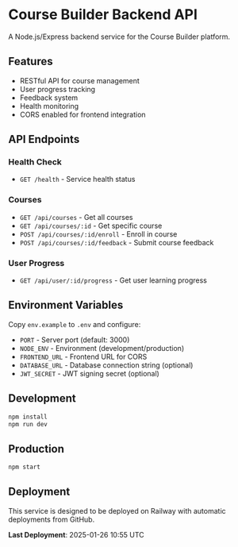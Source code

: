 # Course Builder Backend API

A Node.js/Express backend service for the Course Builder platform.

## Features

- RESTful API for course management
- User progress tracking
- Feedback system
- Health monitoring
- CORS enabled for frontend integration

## API Endpoints

### Health Check
- `GET /health` - Service health status

### Courses
- `GET /api/courses` - Get all courses
- `GET /api/courses/:id` - Get specific course
- `POST /api/courses/:id/enroll` - Enroll in course
- `POST /api/courses/:id/feedback` - Submit course feedback

### User Progress
- `GET /api/user/:id/progress` - Get user learning progress

## Environment Variables

Copy `env.example` to `.env` and configure:

- `PORT` - Server port (default: 3000)
- `NODE_ENV` - Environment (development/production)
- `FRONTEND_URL` - Frontend URL for CORS
- `DATABASE_URL` - Database connection string (optional)
- `JWT_SECRET` - JWT signing secret (optional)

## Development

```bash
npm install
npm run dev
```

## Production

```bash
npm start
```

## Deployment

This service is designed to be deployed on Railway with automatic deployments from GitHub.

**Last Deployment**: 2025-01-26 10:55 UTC



